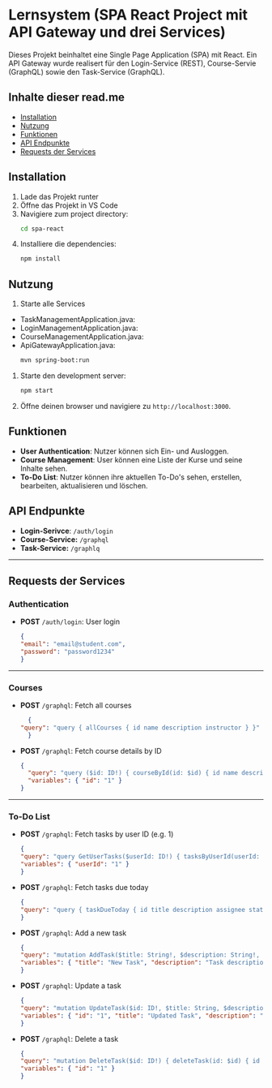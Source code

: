 # Lernsystem (SPA React Project mit API Gateway und drei Services)

Dieses Projekt beinhaltet eine Single Page Application (SPA) mit React. Ein API Gateway wurde realisert für den Login-Service (REST), Course-Servie (GraphQL) sowie den Task-Service (GraphQL).

## Inhalte dieser read.me

- [Installation](#installation)
- [Nutzung](#nutzung)
- [Funktionen](#funktionen)
- [API Endpunkte](#api-endpunkte)
- [Requests der Services](#requests-der-services)
## Installation

1. Lade das Projekt runter
2. Öffne das Projekt in VS Code 
3. Navigiere zum project directory:
   ```sh
   cd spa-react
   ```
4. Installiere die dependencies:
   ```sh
   npm install
   ```

## Nutzung

1. Starte alle Services

- TaskManagementApplication.java:
- LoginManagementApplication.java:
- CourseManagementApplication.java:
- ApiGatewayApplication.java:
  ```sh
  mvn spring-boot:run
  ```

1. Starte den development server:
   ```sh
   npm start
   ```
2. Öffne deinen browser und navigiere zu `http://localhost:3000`.

## Funktionen

- **User Authentication**: Nutzer können sich Ein- und Ausloggen.
- **Course Management**: User können eine Liste der Kurse und seine Inhalte sehen.
- **To-Do List**: Nutzer können ihre aktuellen To-Do's sehen, erstellen, bearbeiten, aktualisieren und löschen. 

## API Endpunkte

- **Login-Serivce**: `/auth/login`
- **Course-Service:** `/graphql`
- **Task-Service:** `/graphlq`  

***  

## Requests der Services

### Authentication

- **POST** `/auth/login`: User login

    ```json
    {
    "email": "email@student.com",
    "password": "password1234"
    }
    ```

---

### Courses

- **POST** `/graphql`: Fetch all courses
  ```json
    {
  "query": "query { allCourses { id name description instructor } }"
    }
    ```

- **POST** `/graphql`: Fetch course details by ID
  ```json
  {
    "query": "query ($id: ID!) { courseById(id: $id) { id name description instructor } }",
    "variables": { "id": "1" }
  }
  ```
***
### To-Do List

- **POST** `/graphql`: Fetch tasks by user ID (e.g. 1)
    ```json
    {
  "query": "query GetUserTasks($userId: ID!) { tasksByUserId(userId: $userId) { id title description assignee status dueDate } }",
  "variables": { "userId": "1" }
    }
    ```
- **POST** `/graphql`: Fetch tasks due today
    ```json
    {
  "query": "query { taskDueToday { id title description assignee status dueDate } }"
    }
    ```
- **POST** `/graphql`: Add a new task
    ```json
    {
  "query": "mutation AddTask($title: String!, $description: String!, $status: String!, $dueDate: String!, $assignee: String!) { addTask(title: $title, description: $description, status: $status, dueDate: $dueDate, assignee: $assignee) { id title description status dueDate } }",
  "variables": { "title": "New Task", "description": "Task description", "status": "offen", "dueDate": "2023-12-31", "assignee": "1" }
    }
    ```
- **POST** `/graphql`: Update a task
    ```json
    {
  "query": "mutation UpdateTask($id: ID!, $title: String, $description: String, $status: String, $dueDate: String) { updateTask(id: $id, title: $title, description: $description, status: $status, dueDate: $dueDate) { id title description status dueDate } }",
  "variables": { "id": "1", "title": "Updated Task", "description": "Updated description", "status": "in Bearbeitung", "dueDate": "2023-12-31" }
    }
    ```
- **POST** `/graphql`: Delete a task
    ```json
    {
  "query": "mutation DeleteTask($id: ID!) { deleteTask(id: $id) { id } }",
  "variables": { "id": "1" }
    }
    ```

